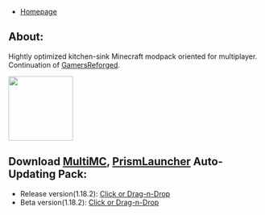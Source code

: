 - [Homepage](/)

## About:
Hightly optimized kitchen-sink Minecraft modpack oriented for multiplayer. Continuation of [GamersReforged](/GamersReforged/).

<img src="https://raw.githubusercontent.com/Den4enko/GamersReloaded/1.18.2/release/GamersReloaded.png" width="128" height="128">

## Download [MultiMC](https://multimc.org/), [PrismLauncher](https://prismlauncher.org/) Auto-Updating Pack:
- Release version(1.18.2): [Click or Drag-n-Drop](/GamersReloaded/GamersReloaded.zip)
- Beta version(1.18.2): [Click or Drag-n-Drop](/GamersReloaded/GamersReloaded-Beta.zip)
